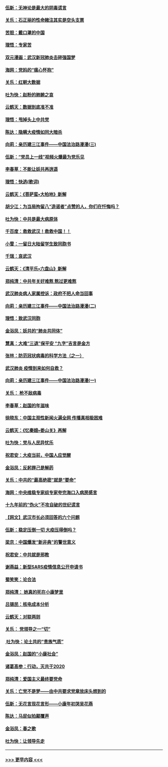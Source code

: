 #### [伍新：无神论是最大的阴毒谎言](../pages/nsc993/n11846129.md?t=02061355) 
#### [关乐：石正丽的性命赌注其实是空头支票](../pages/nsc993/n11846109.md?t=02061355) 
#### [苦胆：戴口罩的中国](../pages/nsc993/n11845576.md?t=02061355) 
#### [理悟：专家苦](../pages/nsc993/n11845564.md?t=02061355) 
#### [双元漫画：武汉新冠肺炎击碎强国梦](../pages/nsc993/n11843320.md?t=02061355) 
#### [海网：党妈的“瘟心怀抱”](../pages/nsc993/n11840740.md?t=02061355) 
#### [关乐：红朝大数据](../pages/nsc993/n11840675.md?t=02061355) 
#### [吐为快：赵粉的肺腑之哀](../pages/nsc993/n11840618.md?t=02061355) 
#### [云鹤天：数据到底准不准](../pages/nsc993/n11840325.md?t=02061355) 
#### [理悟：甩掉头上中共党](../pages/nsc993/n11838826.md?t=02061355) 
#### [陈达：隐瞒大疫情如同大暗杀](../pages/nsc993/n11838771.md?t=02061355) 
#### [向莉：亲历建三江事件——中国法治路漫漫(三)](../pages/nsc993/n11831825.md?t=02061355) 
#### [伍新：“党员上一线”视频火爆最为党乐见](../pages/nsc993/n11838200.md?t=02061355) 
#### [李春草：不能让妖共再逍遥](../pages/nsc993/n11838102.md?t=02061355) 
#### [理悟：快逃(歌词)](../pages/nsc993/n11838083.md?t=02061355) 
#### [云鹤天：《菩萨蛮▪大柏地》新解](../pages/nsc993/n11838059.md?t=02061355) 
#### [胡少江：为当局拘留八“造谣者”点赞的人，你们在忏悔吗？](../pages/nsc993/n11836801.md?t=02061355) 
#### [吐为快：中共是最大病原体](../pages/nsc993/n11836748.md?t=02061355) 
#### [千百度：救救武汉！救救中国！！](../pages/nsc993/n11836145.md?t=02061355) 
#### [小雪：一留日大陆留学生致同胞书](../pages/nsc993/n11834624.md?t=02061355) 
#### [千瑞：哀武汉](../pages/nsc993/n11833647.md?t=02061355) 
#### [云鹤天：《清平乐▪六盘山》新解](../pages/nsc993/n11833611.md?t=02061355) 
#### [郑纯清：中共年关好难熬 熬过更难熬](../pages/nsc993/n11833489.md?t=02061355) 
#### [武汉肺炎病人家属控诉：政府不把人命当回事](../pages/nsc993/n11833205.md?t=02061355) 
#### [向莉：亲历建三江事件——中国法治路漫漫(二)](../pages/nsc993/n11829102.md?t=02061355) 
#### [理悟：致武汉同胞](../pages/nsc993/n11831522.md?t=02061355) 
#### [金浴凤：妖共的“肺炎共同体”](../pages/nsc993/n11829448.md?t=02061355) 
#### [慧真：大难“三退”保平安 “九字”吉言是金方](../pages/nsc993/n11829501.md?t=02061355) 
#### [张林：防范冠状病毒的科学方法（之一）](../pages/nsc993/n11828618.md?t=02061355) 
#### [武汉肺炎 疫情到来如何自救？](../pages/nsc993/n11827632.md?t=02061355) 
#### [向莉：亲历建三江事件——中国法治路漫漫(一)](../pages/nsc993/n11827190.md?t=02061355) 
#### [关乐： 枪不敌病毒](../pages/nsc993/n11826746.md?t=02061355) 
#### [李春草：赵国的年滋味](../pages/nsc993/n11826321.md?t=02061355) 
#### [徐晓东：中国主观性新闻火遍全网 传播真相极困难](../pages/nsc993/n11826508.md?t=02061355) 
#### [云鹤天：《忆秦娥▪娄山关》再解](../pages/nsc993/n11824682.md?t=02061355) 
#### [吐为快：党与人民异忧乐](../pages/nsc993/n11824660.md?t=02061355) 
#### [祝君安：大疫当前，中国人应觉醒](../pages/nsc993/n11821946.md?t=02061355) 
#### [金浴凤：反躬罪己是解药](../pages/nsc993/n11820280.md?t=02061355) 
#### [关乐：中共的“最高绝密”就是“要命”](../pages/nsc993/n11816946.md?t=02061355) 
#### [海网：中央维稳专家组专家夸完海口入病房感言](../pages/nsc993/n11815138.md?t=02061355) 
#### [十九年前的“伪火”不攻自破的世纪谎言](../pages/nsc993/n11813238.md?t=02061355) 
#### [【网文】武汉市长必须回答的六个问题](../pages/nsc993/n11813848.md?t=02061355) 
#### [伍新：稳定压倒一切 大疫压得倒吗？](../pages/nsc993/n11812634.md?t=02061355) 
#### [梁京：中国爆发“新非典”的警世意义](../pages/nsc993/n11812554.md?t=02061355) 
#### [祝君安：中共就是邪教](../pages/nsc993/n11812431.md?t=02061355) 
#### [谢燕益：新型SARS疫情信息公开申请书](../pages/nsc993/n11808840.md?t=02061355) 
#### [蜀笑笑：论合法](../pages/nsc993/n11808064.md?t=02061355) 
#### [郑纯清： 她真的死在小康梦里](../pages/nsc993/n11806623.md?t=02061355) 
#### [吕锡民：核电成本分析](../pages/nsc993/n11806284.md?t=02061355) 
#### [云鹤天：对联两则](../pages/nsc993/n11805957.md?t=02061355) 
#### [关乐： 党领导之一“切”](../pages/nsc993/n11804505.md?t=02061355) 
#### [ 吐为快：论土共的“贵族气质”](../pages/nsc993/n11804490.md?t=02061355) 
#### [金浴凤：赵国的“小康社会”](../pages/nsc993/n11804452.md?t=02061355) 
#### [诸葛高参：行动，灭共于2020](../pages/nsc993/n11804120.md?t=02061355) 
#### [郑纯清：爱国主义最终要党命](../pages/nsc993/n11802197.md?t=02061355) 
#### [关乐：亡党不是梦——由中共要求党章放床头想到的](../pages/nsc993/n11802156.md?t=02061355) 
#### [伍新：无花言现花言形——小康年初哭吴花燕](../pages/nsc993/n11800044.md?t=02061355) 
#### [陈达：马屁似拍颠覆声](../pages/nsc993/n11800010.md?t=02061355) 
#### [金浴凤：春之歌](../pages/nsc993/n11797687.md?t=02061355) 
#### [吐为快：让领导先走](../pages/nsc993/n11797512.md?t=02061355) 

----
#### [ >>> 更早内容 <<< ](../indexes/nsc993-earlier.md)
